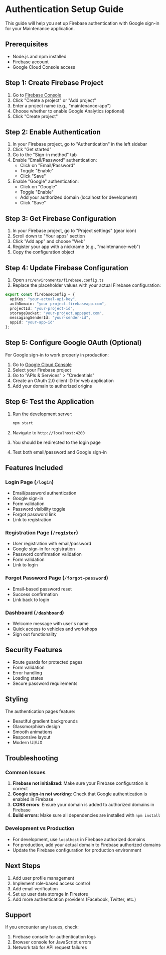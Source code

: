 # Authentication Setup Guide

This guide will help you set up Firebase authentication with Google sign-in for your Maintenance application.

## Prerequisites

- Node.js and npm installed
- Firebase account
- Google Cloud Console access

## Step 1: Create Firebase Project

1. Go to [Firebase Console](https://console.firebase.google.com/)
2. Click "Create a project" or "Add project"
3. Enter a project name (e.g., "maintenance-app")
4. Choose whether to enable Google Analytics (optional)
5. Click "Create project"

## Step 2: Enable Authentication

1. In your Firebase project, go to "Authentication" in the left sidebar
2. Click "Get started"
3. Go to the "Sign-in method" tab
4. Enable "Email/Password" authentication:
   - Click on "Email/Password"
   - Toggle "Enable"
   - Click "Save"
5. Enable "Google" authentication:
   - Click on "Google"
   - Toggle "Enable"
   - Add your authorized domain (localhost for development)
   - Click "Save"

## Step 3: Get Firebase Configuration

1. In your Firebase project, go to "Project settings" (gear icon)
2. Scroll down to "Your apps" section
3. Click "Add app" and choose "Web"
4. Register your app with a nickname (e.g., "maintenance-web")
5. Copy the configuration object

## Step 4: Update Firebase Configuration

1. Open `src/environments/firebase.config.ts`
2. Replace the placeholder values with your actual Firebase configuration:

```typescript
export const firebaseConfig = {
  apiKey: "your-actual-api-key",
  authDomain: "your-project.firebaseapp.com",
  projectId: "your-project-id",
  storageBucket: "your-project.appspot.com",
  messagingSenderId: "your-sender-id",
  appId: "your-app-id"
};
```

## Step 5: Configure Google OAuth (Optional)

For Google sign-in to work properly in production:

1. Go to [Google Cloud Console](https://console.cloud.google.com/)
2. Select your Firebase project
3. Go to "APIs & Services" > "Credentials"
4. Create an OAuth 2.0 client ID for web application
5. Add your domain to authorized origins

## Step 6: Test the Application

1. Run the development server:
   ```bash
   npm start
   ```

2. Navigate to `http://localhost:4200`
3. You should be redirected to the login page
4. Test both email/password and Google sign-in

## Features Included

### Login Page (`/login`)
- Email/password authentication
- Google sign-in
- Form validation
- Password visibility toggle
- Forgot password link
- Link to registration

### Registration Page (`/register`)
- User registration with email/password
- Google sign-in for registration
- Password confirmation validation
- Form validation
- Link to login

### Forgot Password Page (`/forgot-password`)
- Email-based password reset
- Success confirmation
- Link back to login

### Dashboard (`/dashboard`)
- Welcome message with user's name
- Quick access to vehicles and workshops
- Sign out functionality

## Security Features

- Route guards for protected pages
- Form validation
- Error handling
- Loading states
- Secure password requirements

## Styling

The authentication pages feature:
- Beautiful gradient backgrounds
- Glassmorphism design
- Smooth animations
- Responsive layout
- Modern UI/UX

## Troubleshooting

### Common Issues

1. **Firebase not initialized**: Make sure your Firebase configuration is correct
2. **Google sign-in not working**: Check that Google authentication is enabled in Firebase
3. **CORS errors**: Ensure your domain is added to authorized domains in Firebase
4. **Build errors**: Make sure all dependencies are installed with `npm install`

### Development vs Production

- For development, use `localhost` in Firebase authorized domains
- For production, add your actual domain to Firebase authorized domains
- Update the Firebase configuration for production environment

## Next Steps

1. Add user profile management
2. Implement role-based access control
3. Add email verification
4. Set up user data storage in Firestore
5. Add more authentication providers (Facebook, Twitter, etc.)

## Support

If you encounter any issues, check:
1. Firebase console for authentication logs
2. Browser console for JavaScript errors
3. Network tab for API request failures 